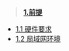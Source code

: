 > [**1.前提**](https://github.com/frank202020/Group-Control/blob/master/part1/README.md)

* [1.1 硬件要求](https://frank202020.gitbooks.io/group-control/content/part1/1.1.html)
* [1.2 局域网环境](https://frank202020.gitbooks.io/group-control/content/part1/1.2.html)



